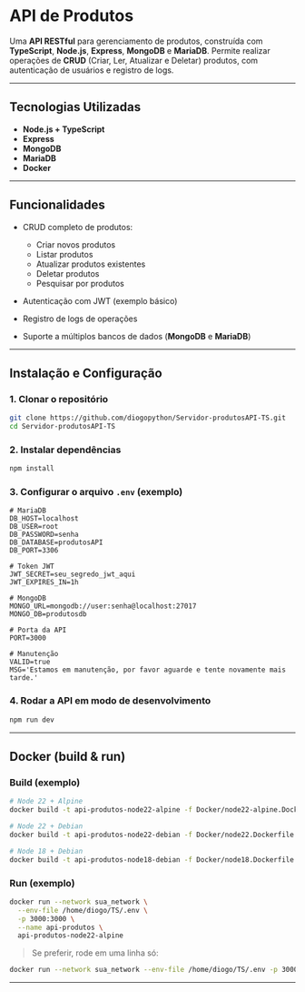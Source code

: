 # API de Produtos

Uma **API RESTful** para gerenciamento de produtos, construída com **TypeScript**, **Node.js**, **Express**, **MongoDB** e **MariaDB**. Permite realizar operações de **CRUD** (Criar, Ler, Atualizar e Deletar) produtos, com autenticação de usuários e registro de logs.

---

## Tecnologias Utilizadas

* **Node.js + TypeScript**
* **Express**
* **MongoDB**
* **MariaDB**
* **Docker**

---

## Funcionalidades

* CRUD completo de produtos:

  * Criar novos produtos
  * Listar produtos
  * Atualizar produtos existentes
  * Deletar produtos
  * Pesquisar por produtos
* Autenticação com JWT (exemplo básico)
* Registro de logs de operações
* Suporte a múltiplos bancos de dados (**MongoDB** e **MariaDB**)

---

## Instalação e Configuração

### 1. Clonar o repositório

```bash
git clone https://github.com/diogopython/Servidor-produtosAPI-TS.git
cd Servidor-produtosAPI-TS
```

### 2. Instalar dependências

```bash
npm install
```

### 3. Configurar o arquivo `.env` (exemplo)

```env
# MariaDB
DB_HOST=localhost
DB_USER=root
DB_PASSWORD=senha
DB_DATABASE=produtosAPI
DB_PORT=3306

# Token JWT
JWT_SECRET=seu_segredo_jwt_aqui
JWT_EXPIRES_IN=1h

# MongoDB
MONGO_URL=mongodb://user:senha@localhost:27017
MONGO_DB=produtosdb

# Porta da API
PORT=3000

# Manutenção
VALID=true
MSG='Estamos em manutenção, por favor aguarde e tente novamente mais tarde.'
```

### 4. Rodar a API em modo de desenvolvimento

```bash
npm run dev
```

---

## Docker (build & run)

### Build (exemplo)

```bash
# Node 22 + Alpine
docker build -t api-produtos-node22-alpine -f Docker/node22-alpine.Dockerfile .

# Node 22 + Debian
docker build -t api-produtos-node22-debian -f Docker/node22.Dockerfile .

# Node 18 + Debian
docker build -t api-produtos-node18-debian -f Docker/node18.Dockerfile .
```

### Run (exemplo)

```bash
docker run --network sua_network \
  --env-file /home/diogo/TS/.env \
  -p 3000:3000 \
  --name api-produtos \
  api-produtos-node22-alpine
```

> Se preferir, rode em uma linha só:

```bash
docker run --network sua_network --env-file /home/diogo/TS/.env -p 3000:3000 --name api-produtos api-produtos-node22-alpine
```

---